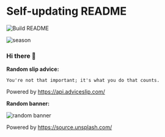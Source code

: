 # Self-updating README
![Build README](https://github.com/Hatles/Hatles/workflows/Build%20README/badge.svg)

![season](https://europe-west1-serious-venture-274315.cloudfunctions.net/function-season)

### Hi there 👋

**Random slip advice:**

`You're not that important; it's what you do that counts.`

Powered by https://api.adviceslip.com/


**Random banner:**

![random banner](https://europe-west1-serious-venture-274315.cloudfunctions.net/function-2)

Powered by https://source.unsplash.com/


<!--
**Hatles/Hatles** is a ✨ _special_ ✨ repository because its `README.md` (this file) appears on your GitHub profile.

Here are some ideas to get you started:

- 🔭 I’m currently working on ...
- 🌱 I’m currently learning ...
- 👯 I’m looking to collaborate on ...
- 🤔 I’m looking for help with ...
- 💬 Ask me about ...
- 📫 How to reach me: ...
- 😄 Pronouns: ...
- ⚡ Fun fact: ...
-->
